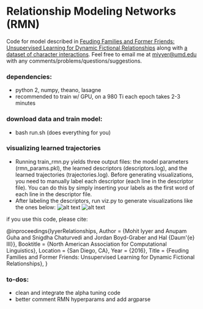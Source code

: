 # Relationship Modeling Networks (RMN)
Code for model described in [Feuding Families and Former Friends: Unsupervised Learning for Dynamic Fictional Relationships](http://cs.umd.edu/~miyyer/pubs/2016_naacl_relationships.pdf) along with [a dataset of character interactions](http://cs.umd.edu/~miyyer/data/relationships.csv.gz). 
Feel free to email me at miyyer@umd.edu with any comments/problems/questions/suggestions.

### dependencies: 
- python 2, numpy, theano, lasagne
- recommended to train w/ GPU, on a 980 Ti each epoch takes 2-3 minutes

### download data and train model:
- bash run.sh (does everything for you)

### visualizing learned trajectories
- Running train_rmn.py yields three output files: the model parameters (rmn_params.pkl), the learned descriptors (descriptors.log), and the learned trajectories (trajectories.log). Before generating visualizations, you need to manually label each descriptor (each line in the descriptor file). You can do this by simply inserting your labels as the first word of each line in the descriptor file.
- After labeling the descriptors, run viz.py to generate visualizations like the ones below:
![alt text](http://cs.umd.edu/~miyyer/data/ClearAndPresentDanger__Ramirez__Chavez.png "Clear and Present Danger")
![alt text](http://cs.umd.edu/~miyyer/data/alcott-little-261__Jo__Beth.png "Little Women")

if you use this code, please cite:

@inproceedings{IyyerRelationships,
	Author = {Mohit Iyyer and Anupam Guha and Snigdha Chaturvedi and Jordan Boyd-Graber and Hal {Daum\'{e} III}},
	Booktitle = {North American Association for Computational Linguistics},
	Location = {San Diego, CA},
	Year = {2016},
	Title = {Feuding Families and Former Friends: Unsupervised Learning for Dynamic Fictional Relationships},
}

### to-dos: 
- clean and integrate the alpha tuning code
- better comment RMN hyperparams and add argparse 